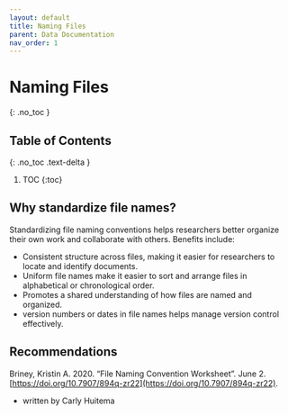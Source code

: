 ```yaml
---
layout: default
title: Naming Files
parent: Data Documentation
nav_order: 1
---
```


# Naming Files
{: .no_toc }

## Table of Contents
{: .no_toc .text-delta }

1. TOC
{:toc}

## Why standardize file names?

Standardizing file naming conventions helps researchers better organize their own work and collaborate with others. 
Benefits include: 
* Consistent structure across files, making it easier for researchers to locate and identify documents.
* Uniform file names make it easier to sort and arrange files in alphabetical or chronological order. 
* Promotes a shared understanding of how files are named and organized.
* version numbers or dates in file names helps manage version control effectively.

## Recommendations

Briney, Kristin A. 2020. “File Naming Convention Worksheet”. June 2. [https://doi.org/10.7907/894q-zr22](https://doi.org/10.7907/894q-zr22).

- written by Carly Huitema